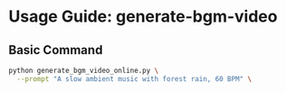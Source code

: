 # Usage Guide: generate-bgm-video

## Basic Command

```bash
python generate_bgm_video_online.py \
  --prompt "A slow ambient music with forest rain, 60 BPM" \

